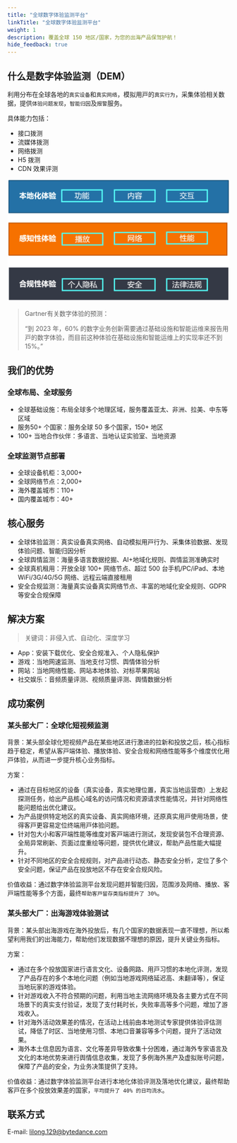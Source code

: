 ```yaml
---
title: "全球数字体验监测平台"
linkTitle: "全球数字体验监测平台"
weight: 1
description: 覆盖全球 150 地区/国家，为您的出海产品保驾护航！
hide_feedback: true
---
```


## 什么是数字体验监测（DEM）

利⽤分布在全球各地的`真实设备`和`真实⽹络`，模拟⽤⼾的`真实⾏为`，采集体验相关数据，提供`体验问题发现`，`智能归因`及`报警`服务。

具体能⼒包括：

- 接⼝拨测
- 流媒体拨测
- ⽹络拨测
- H5 拨测
- CDN 效果评测

![](/images/DEM.png)

> Gartner有关数字体验的预测：
>
> “到 2023 年，60% 的数字业务创新需要通过基础设施和智能运维来报告⽤⼾的数字体验，⽽⽬前这种体验在基础设施和智能运维上的实现率还不到 15%。”

## 我们的优势

### 全球布局、全球服务

- 全球基础设施：布局全球多个地理区域，服务覆盖亚太、⾮洲、拉美、中东等区域
- 服务50+ 个国家：服务全球 50 多个国家，150+ 地区
- 100+ 当地合作伙伴：多语⾔、当地认证实验室、当地资源

### 全球监测节点部署

- 全球设备机柜：3,000+
- 全球⽹络节点：2,000+
- 海外覆盖城市：110+
- 国内覆盖城市：40+

## 核⼼服务

- 全球体验监测：真实设备真实⽹络、⾃动模拟⽤⼾⾏为、采集体验数据、发现体验问题、智能归因分析
- 全球舆情监测：海量多语⾔数据挖掘、AI+地域化规则、舆情监测准确实时
- 全球真机租⽤：开放全球 100+ ⽹络节点、超过 500 台⼿机/PC/iPad、本地 WiFi/3G/4G/5G ⽹络、远程云端直接租⽤
- 安全合规监测：海量真实设备真实⽹络节点、丰富的地域化安全规则、GDPR 等安全合规保障

## 解决方案

> 关键词：非侵入式、自动化、深度学习

- App：安装下载优化、安全合规准⼊、个⼈隐私保护
- 游戏：当地⽹速监测、当地⽀付习惯、舆情体验分析
- 网站：当地⽹络性能、⽹站本地体验、对标苹果⽹站
- 社交娱乐：⾳频质量评测、视频质量评测、舆情数据分析

## 成功案例

### 某头部大厂：全球化短视频监测

背景：某头部全球化短视频产品在某些地区进⾏激进的拉新和投放之后，核⼼指标趋于稳定，希望从客⼾端体验、播放体验、安全合规和⽹络性能等多个维度优化⽤⼾体验，从⽽进⼀步提升核⼼业务指标。

方案：

- 通过在⽬标地区的设备（真实设备，真实地理位置，真实当地运营商）上发起探测任务，给出产品核⼼域名的访问情况和资源请求性能情况，并针对⽹络性能问题给出优化建议。
- 为产品提供特定地区的真实设备、真实⽹络环境，还原真实⽤⼾使⽤场景，使得客⼾更容易定位终端⽤⼾体验问题。
- 针对包⼤⼩和客⼾端性能等维度对客⼾端进⾏测试，发现安装包不合理资源、全局异常刷新、⻚⾯过度重绘等问题，提供优化建议，帮助产品性能⼤幅提升。
- 针对不同地区的安全合规规则，对产品进⾏动态、静态安全分析，定位了多个安全问题，保证产品在投放地区不存在安全合规⻛险。

价值收益：通过数字体验监测平台发现问题并智能归因，范围涉及⽹络、播放、客⼾端性能等多个⽅⾯，最终`帮助客⼾留存类指标提升了 30%`。

### 某头部大厂：出海游戏体验测试

背景：某头部出海游戏在海外投放后，有几个国家的数据表现一直不理想，所以希望利用我们的出海能力，帮助他们发现数据不理想的原因，提升关键业务指标。

方案：

- 通过在多个投放国家进⾏语⾔⽂化、设备⽹路、⽤⼾习惯的本地化评测，发现了产品存在的多个本地化问题（例如当地游戏⽹络延迟⾼、未翻译等），保证当地玩家的游戏体验。
- 针对游戏收⼊不符合预期的问题，利⽤当地主流⽹络环境及各主要⽅式在不同场景下的真实⽀付验证，发现了⽀付耗时⻓，失败率⾼等多个问题，增加了游戏收⼊。
- 针对海外活动效果差的情况，在活动上线前由本地测试专家提供体验评估测试，降低了时区、当地使⽤习惯、本地⼝⾳兼容等多个问题，提升了活动效果。
- 海外本⼟信息因为语⾔、⽂化等差异导致收集⼗分困难，通过海外专家语⾔及⽂化的本地优势来进⾏舆情信息收集，发现了多例海外⿊产及虚拟账号问题，保障了产品的安全，为业务决策提供了⽀持。

价值收益：通过数字体验监测平台进⾏本地化体验评测及落地优化建议，最终帮助客⼾在多个投放效果差的国家，`平均提升了 40% 的⽇均流⽔`。

## 联系方式

E-mail: lilong.129@bytedance.com
